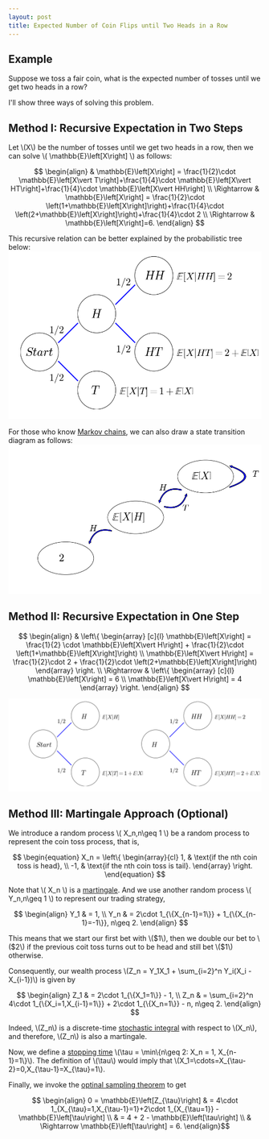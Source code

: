 ```yaml
---
layout: post
title: Expected Number of Coin Flips until Two Heads in a Row
---
```


## Example

Suppose we toss a fair coin, what is the expected number of tosses until we get two heads in a row?

I'll show three ways of solving this problem.

## Method I: Recursive Expectation in Two Steps

Let \\(X\\) be the number of tosses until we get two heads in a row, then we can solve \\( \mathbb{E}\left[X\right] \\) as follows:

$$ \begin{align}
& \mathbb{E}\left[X\right] = \frac{1}{2}\cdot \mathbb{E}\left[X\vert T\right]+\frac{1}{4}\cdot \mathbb{E}\left[X\vert HT\right]+\frac{1}{4}\cdot \mathbb{E}\left[X\vert HH\right] \\
\Rightarrow & \mathbb{E}\left[X\right] = \frac{1}{2}\cdot \left(1+\mathbb{E}\left[X\right]\right)+\frac{1}{4}\cdot \left(2+\mathbb{E}\left[X\right]\right)+\frac{1}{4}\cdot 2 \\
\Rightarrow & \mathbb{E}\left[X\right]=6.
\end{align} $$

This recursive relation can be better explained by the probabilistic tree below:
![](/images/two_steps_tree.png?raw=true)

For those who know [Markov chains](https://en.wikipedia.org/wiki/Markov_chain), we can also draw a state transition diagram as follows:
![](/images/two_steps_transition.png?raw=true)

## Method II: Recursive Expectation in One Step

$$ \begin{align}
& \left\{
\begin{array}
[c]{l}
\mathbb{E}\left[X\right] = \frac{1}{2} \cdot \mathbb{E}\left[X\vert H\right] + \frac{1}{2}\cdot \left(1+\mathbb{E}\left[X\right]\right) \\
\mathbb{E}\left[X\vert H\right] = \frac{1}{2}\cdot 2 + \frac{1}{2}\cdot \left(2+\mathbb{E}\left[X\right]\right)
\end{array}
\right. \\
\Rightarrow & \left\{
\begin{array}
[c]{l}
\mathbb{E}\left[X\right] = 6 \\
\mathbb{E}\left[X\vert H\right] = 4
\end{array}
\right.
\end{align} $$

![](/images/one_step_tree.png?raw=true)

## Method III: Martingale Approach (Optional)

We introduce a random process \\( X_n,n\geq 1 \\) be a random process to represent the coin toss process, that is,

$$ \begin{equation}
X_n = \left\{
\begin{array}{cl}
1, & \text{if the nth coin toss is head}, \\
-1, & \text{if the nth coin toss is tail}.
\end{array}
\right.
\end{equation} $$

Note that \\( X_n \\) is a [martingale](https://en.wikipedia.org/wiki/Martingale_(probability_theory)). And we use another random process \\( Y_n,n\geq 1 \\) to represent our trading strategy,

$$ \begin{align}
Y_1 & = 1, \\
Y_n & = 2\cdot 1_{\{X_{n-1}=1\}} + 1_{\{X_{n-1}=-1\}}, n\geq 2.
\end{align} $$

This means that we start our first bet with \\(\$1\\), then we double our bet to \\(\$2\\) if the previous coit toss turns out to be head and still bet \\(\$1\\) otherwise.

Consequently, our wealth process \\(Z_n = Y_1X_1 + \sum_{i=2}^n Y_i\(X_i - X_{i-1}\)\\) is given by

$$ \begin{align}
Z_1 & = 2\cdot 1_{\{X_1=1\}} - 1, \\
Z_n & = \sum_{i=2}^n 4\cdot 1_{\{X_i=1,X_{i-1}=1\}} + 2\cdot 1_{\{X_n=1\}} - n, n\geq 2.
\end{align} $$

Indeed, \\(Z_n\\) is a discrete-time [stochastic integral](https://en.wikipedia.org/wiki/It%C3%B4_calculus) with respect to \\(X_n\\), and therefore, \\(Z_n\\) is also a martingale.

Now, we define a [stopping time](https://en.wikipedia.org/wiki/Stopping_time) \\(\tau = \min\\{n\geq 2: X_n = 1, X_{n-1}=1\\}\\). The definition of \\(\tau\\) would imply that \\(X_1=\cdots=X_{\tau-2}=0,X_{\tau-1}=X_{\tau}=1\\).

Finally, we invoke the [optinal sampling theorem](https://en.wikipedia.org/wiki/Optional_stopping_theorem) to get

$$ \begin{align}
0 = \mathbb{E}\left[Z_{\tau}\right] & = 4\cdot 1_{X_{\tau}=1,X_{\tau-1}=1}+2\cdot 1_{X_{\tau=1}} - \mathbb{E}\left[\tau\right] \\
& = 4 + 2 - \mathbb{E}\left[\tau\right] \\
& \Rightarrow \mathbb{E}\left[\tau\right] = 6.
\end{align}$$















